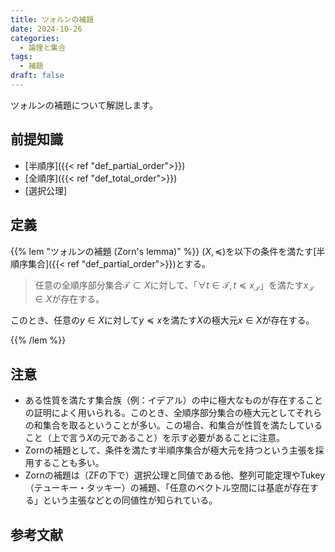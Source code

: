 ```yaml
---
title: ツォルンの補題
date: 2024-10-26
categories:
  - 論理と集合
tags:
  - 補題
draft: false
---
```


ツォルンの補題について解説します。

<!--more-->

## 前提知識

- [半順序]({{< ref "def_partial_order">}})
- [全順序]({{< ref "def_total_order">}})
- [選択公理]

## 定義

{{% lem "ツォルンの補題 (Zorn's lemma)" %}}
$(X, \preceq)$を以下の条件を満たす[半順序集合]({{< ref "def_partial_order">}})とする。

> 任意の全順序部分集合$\mathcal{T} \subset X$に対して、「$\forall t \in \mathcal{T}, t \preceq x_\mathcal{T}$」を満たす$x_\mathcal{T} \in X$が存在する。

このとき、任意の$y \in X$に対して$y \preceq x$を満たす$X$の極大元$x \in X$が存在する。

{{% /lem %}}

## 注意

- ある性質を満たす集合族（例：イデアル）の中に極大なものが存在することの証明によく用いられる。このとき、全順序部分集合の極大元としてそれらの和集合を取るということが多い。この場合、和集合が性質を満たしていること（上で言う$X$の元であること）を示す必要があることに注意。
- Zornの補題として、条件を満たす半順序集合が極大元を持つという主張を採用することも多い。
- Zornの補題は（ZFの下で）選択公理と同値である他、整列可能定理やTukey（テューキー・タッキー）の補題、「任意のベクトル空間には基底が存在する」という主張などとの同値性が知られている。

## 参考文献

